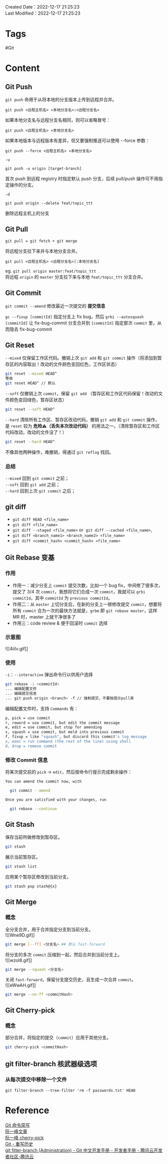 Created Date：2022-12-17 21:25:23  
Last Modified：2022-12-17 21:25:23

# Tags

#Git

# Content

## Git Push

`git push` 命用于从将本地的分支版本上传到远程并合并。

```
git push <远程主机名> <本地分支名>:<远程分支名>
```

如果本地分支名与远程分支名相同，则可以省略冒号：

```
git push <远程主机名> <本地分支名>
```

如果本地版本与远程版本有差异，但又要强制推送可以使用 --force 参数：

```
git push --force <远程主机名> <本地分支名>
```

`-u`

```
git push -u origin [target-branch]
```

首次 push 到远程 registry 时指定默认 push 分支，后续 pull/push 操作可不用指定操作的分支。

`-d`

```
git push origin --delete feat/topic_ttt
```

删除远程主机上的分支

## Git Pull

`git pull = git fetch + git merge`

将远程分支拉下来并与本地分支合并。

```
git pull <远程主机名> <远程分支名>[:本地分支名]
```

eg. `git pull origin master:feat/topic_ttt `  
将远程 `origin` 的 `master` 分支拉下来与本地 `feat/topic_ttt` 分支合并。

## Git Commit

`git commit --amend` 修改最近一次提交的 **提交信息**

`gc --fixup [commitId]` 指定分支上 fix bug，然后 `grbi --autosquash [commitId]` 让 fix-bug-commit 分支合并到 `[commitId]` 指定那次 `commit` 里，从而隐去 fix-bug-commit

## Git Reset

`--mixed` 仅保留工作区代码。撤销上次 `git add` 和 `git commit` 操作（将添加到暂存区的内容取出！改动的文件颜色变回红色，工作区状态）

```bash
git reset --mixed HEAD^
等效
git reset HEAD^ // 默认
```

`--soft` 仅撤销上次 `commit`，保留 `git add` （暂存区和工作区代码保留！改动的文件颜色变回绿色，暂存区状态）

```bash
git reset --soft HEAD^
```

`--hard` 清除所有工作区、暂存区改动代码，撤销 `git add` 和 `git commit` 操作，是 `reset` 较为 **危险⚠️（丢失本次改动代码）** 的用法之一。（清除暂存区和工作区代码改动，改动的文件没了！）  

```bash
git reset --hard HEAD^
```

不像其他两种操作，难撤销，得通过 `git reflog` 找回。

### 总结

`--mixed` 回到 `git commit` 之前；  
`--soft` 回到 `git add` 之前；  
`--hard` 回到上次 `git commit` 之后；

## git diff

- `git diff HEAD <file_name>`
- `git diff <file_name>`
- `git diff --staged <file_name>` or  `git diff --cached <file_name>`,
- `git diff <branch_name1> <branch_name2> <file_name>`
- `git diff <commit_hash> <commit_hash> <file_name>`

## Git Rebase 变基

### 作用

- 作用一：减少分支上 `commit` 提交次数，比如一个 bug fix，中间修了很多次，提交了 3/4 次 `commit`，我想将它们合成一次 `commit`，我就可以 `grbi commitId`，其中 `commitId` 为 `previous commitId`。
- 作用二：从 `master` 上切分支后，在新的分支上一顿修改提交 `commit`，想要将所有 `commit` 合为一次的最快方法就是，`grbm` 即 `git rebase master`，这样 MR 时，master 上就干净很多了
- 作用三：code review & 便于回滚时 `commit` 选择

### 示意图

![[4iiIv.gif]]  

### 使用

`-i`：`--interactive` 弹出命令行以供用户选择

```bash
git rebase -i <commitId>
... 编辑配置文件
... 编辑提交信息
... git push origin <branch> -f // 强制提交，不要按提示pull来
```

编辑配置文件时，支持 `Commands` 有：

```bash
p, pick = use commit  
r, reword = use commit, but edit the commit message  
e, edit = use commit, but stop for amending  
s, squash = use commit, but meld into previous commit  
f, fixup = like "squash", but discard this commit's log message  
x, exec = run command (the rest of the line) using shell  
d, drop = remove commit
```

### 修改 Commit 信息

将某次提交前的 `pick` -> `edit`，然后按命令行提示完成剩余操作：

```bash
You can amend the commit now, with

  git commit --amend 

Once you are satisfied with your changes, run

  git rebase --continue

```

## Git Stash

保存当前所做修改到暂存区。

```bash
git stash
```

展示当前暂存区。

```bash
git stash list
```

应用某个暂存区修改到当前分支。

```bash
git stash pop stash@{x}
```

## Git Merge

### 概念

全分支合并，用于合并指定分支到当前分支。  
![[Wne9D.gif]]

```bash
git merge [--ff] <分支名> ## 默认 fast-forward
```

将分支的多次 `commit` 压缩到一起，然后合并到当前分支上。  
![[wzol8.gif]]

```bash
git merge --squash <分支名>
```

关闭 `fast-forward`，保留分支提交历史，且生成一次合并 `commit`。  
![[eWwAH.gif]]

```bash
git merge --no-ff <commitHash>
```

## Git Cherry-pick

### 概念

部分合并，将指定的提交（`commit`）应用于其他分支。

```bash
git cherry-pick <commitHash>
```

## git filter-branch 核武器级选项

### 从每次提交中移除一个文件

```console
git filter-branch --tree-filter 'rm -f passwords.txt' HEAD
```

# Reference

[Git 命令简写](https://www.jianshu.com/p/660557b405dd)  
[阮一峰文章](https://www.ruanyifeng.com/blog/2015/08/git-use-process.html)  
[阮一峰 cherry-pick](https://www.ruanyifeng.com/blog/2020/04/git-cherry-pick.html)  
[Git - 重写历史](https://git-scm.com/book/zh/v2/Git-%E5%B7%A5%E5%85%B7-%E9%87%8D%E5%86%99%E5%8E%86%E5%8F%B2)  
[git filter-branch (Administration) - Git 中文开发手册 - 开发者手册 - 腾讯云开发者社区-腾讯云](https://cloud.tencent.com/developer/section/1138641)
